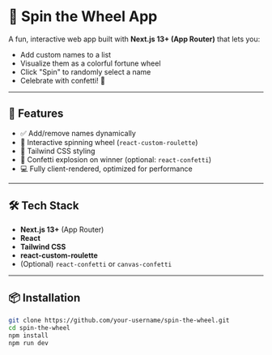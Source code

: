 # 🎡 Spin the Wheel App

A fun, interactive web app built with **Next.js 13+ (App Router)** that lets you:
- Add custom names to a list
- Visualize them as a colorful fortune wheel
- Click "Spin" to randomly select a name
- Celebrate with confetti! 🎉

---

## 🚀 Features

- ✅ Add/remove names dynamically
- 🎡 Interactive spinning wheel (`react-custom-roulette`)
- 🎨 Tailwind CSS styling
- 🎉 Confetti explosion on winner (optional: `react-confetti`)
- 💻 Fully client-rendered, optimized for performance

---

## 🛠️ Tech Stack

- **Next.js 13+** (App Router)
- **React**
- **Tailwind CSS**
- **react-custom-roulette**
- (Optional) `react-confetti` or `canvas-confetti`

---

## 📦 Installation

```bash
git clone https://github.com/your-username/spin-the-wheel.git
cd spin-the-wheel
npm install
npm run dev
